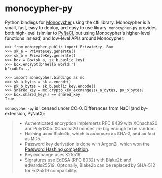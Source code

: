 monocypher-py
=============

Python bindings for [Monocypher](https://monocypher.org/) using the cffi library.
Monocypher is a small, fast, easy to deploy, and easy to use library.
`monocypher-py` provides both high-level
(similar to [PyNaCl](https://pynacl.readthedocs.io/en/stable/),
but using Monocypher's higher-level functions instead)
and low-level APIs around Monocypher:

    >>> from monocypher.public import PrivateKey, Box
    >>> sk_a = PrivateKey.generate()
    >>> sk_b = PrivateKey.generate()
    >>> box = Box(sk_a, sk_b.public_key)
    >>> box.encrypt(b'hello world!')
    b'\xdbZn...'

    >>> import monocypher.bindings as mc
    >>> sk_a_bytes = sk_a.encode()
    >>> pk_b_bytes = sk_b.public_key.encode()
    >>> shared_key = mc.crypto_key_exchange(sk_a_bytes, pk_b_bytes)
    >>> box.shared_key() == shared_key
    True

`monocypher-py` is licensed under CC-0. Differences from NaCl
(and by-extension, PyNaCl):

> - Authenticated encryption implements RFC 8439 with XChacha20 and Poly1305. XChacha20 nonces are big enough to be random.
> - Hashing uses Blake2b, which is as secure as SHA-3, and as fast as MD5.
> - Password key derivation is done with Argon2i, which won the [Password Hashing competition](https://password-hashing.net/).
> - Key exchange uses X25519.
> - Signatures use EdDSA (RFC 8032) with Blake2b and edwards25519. Optionally, Blake2b can be replaced by SHA-512 for Ed25519 compatibility.
